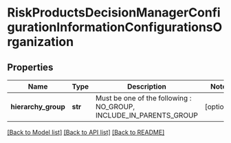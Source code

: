 # RiskProductsDecisionManagerConfigurationInformationConfigurationsOrganization

## Properties
Name | Type | Description | Notes
------------ | ------------- | ------------- | -------------
**hierarchy_group** | **str** | Must be one of the following : NO_GROUP, INCLUDE_IN_PARENTS_GROUP  | [optional] 

[[Back to Model list]](../README.md#documentation-for-models) [[Back to API list]](../README.md#documentation-for-api-endpoints) [[Back to README]](../README.md)


